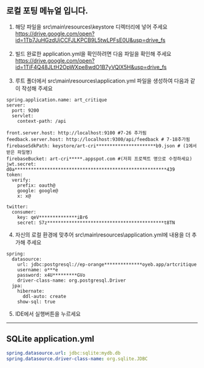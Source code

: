 ## 로컬 포팅 메뉴얼 입니다.

1. 해당 파일을 src\main\resources\keystore 디렉터리에 넣어 주세요<br>
https://drive.google.com/open?id=1Tb7JuHGzdUiCCFJLKPCB9L5twLPFsE0U&usp=drive_fs
<br><br>
2. 빌드 완료한 application.yml을 확인하려면 다음 파일을 확인해 주세요<br>
https://drive.google.com/open?id=1TiF4Q48JLtH2OpWXpe8wdO1B7yVQlX5H&usp=drive_fs
<br><br>
3. 루트 폴더에서 src\main\resources\application.yml 파일을 생성하여 다음과 같이 작성해 주세요
```
spring.application.name: art_critique
server:
  port: 9200
  servlet:
    context-path: /api

front.server.host: http://localhost:9100 #7-26 추가됨
feedback.server.host: http://localhost:9300/api/feedback # 7-18추가됨
firebaseSdkPath: keystore/art-cri**********************b9.json # (1에서 받은 파일명)
firebaseBucket: art-cri*****.appspot.com #(저희 프로젝트 명으로 수정하세요)
jwt.secret: d0a********************************************************439
token:
  verify:
    prefix: oauth@
    google: google@
    x: x@

twitter:
  consumer:
    key: qeV**************iBr6
    secret: S7z*******************************************t8TN
```
4. 자신의 로컬 환경에 맞추어 src\main\resources\application.yml에 내용을 더 추가해 주세요
```
spring:
  datasource:
    url: jdbc:postgresql://ep-orange**************oyeb.app/artcritique
    username: o***e
    password: x4U*********GVo
    driver-class-name: org.postgresql.Driver
  jpa:
    hibernate:
      ddl-auto: create
    show-sql: true
```

5. IDE에서 실행버튼을 누르세요
---
## SQLite application.yml
```yml
spring.datasource.url: jdbc:sqlite:mydb.db
spring.datasource.driver-class-name: org.sqlite.JDBC
```